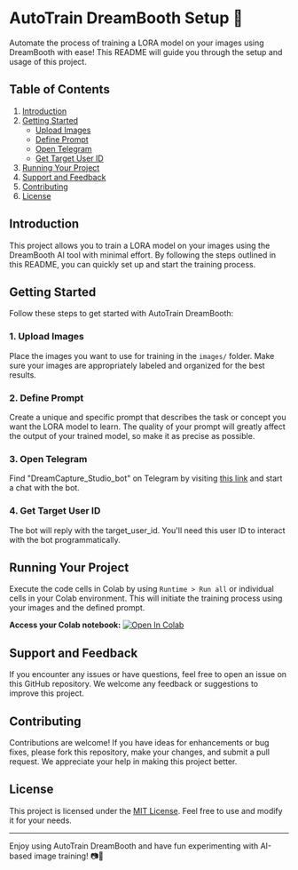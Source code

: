 # AutoTrain DreamBooth Setup 🚀

Automate the process of training a LORA model on your images using DreamBooth with ease! This README will guide you through the setup and usage of this project.

## Table of Contents

1. [Introduction](#introduction)
2. [Getting Started](#getting-started)
    - [Upload Images](#upload-images)
    - [Define Prompt](#define-prompt)
    - [Open Telegram](#open-telegram)
    - [Get Target User ID](#get-target-user-id)
3. [Running Your Project](#running-your-project)
4. [Support and Feedback](#support-and-feedback)
5. [Contributing](#contributing)
6. [License](#license)

## Introduction

This project allows you to train a LORA model on your images using the DreamBooth AI tool with minimal effort. By following the steps outlined in this README, you can quickly set up and start the training process.

## Getting Started

Follow these steps to get started with AutoTrain DreamBooth:

### 1. Upload Images

Place the images you want to use for training in the `images/` folder. Make sure your images are appropriately labeled and organized for the best results.

### 2. Define Prompt

Create a unique and specific prompt that describes the task or concept you want the LORA model to learn. The quality of your prompt will greatly affect the output of your trained model, so make it as precise as possible.

### 3. Open Telegram

Find "DreamCapture_Studio_bot" on Telegram by visiting [this link](https://t.me/DreamCapture_Studio_bot) and start a chat with the bot.

### 4. Get Target User ID

The bot will reply with the target_user_id. You'll need this user ID to interact with the bot programmatically.

## Running Your Project

Execute the code cells in Colab by using `Runtime > Run all` or individual cells in your Colab environment. This will initiate the training process using your images and the defined prompt.

**Access your Colab notebook:** [![Open In Colab](https://colab.research.google.com/assets/colab-badge.svg)](https://colab.research.google.com/drive/1mJ0DUBGQVQA4lnSC1-QpdcTWxYg4EpGo?usp=sharing)

## Support and Feedback

If you encounter any issues or have questions, feel free to open an issue on this GitHub repository. We welcome any feedback or suggestions to improve this project.

## Contributing

Contributions are welcome! If you have ideas for enhancements or bug fixes, please fork this repository, make your changes, and submit a pull request. We appreciate your help in making this project better.

## License

This project is licensed under the [MIT License](LICENSE). Feel free to use and modify it for your needs.

---

Enjoy using AutoTrain DreamBooth and have fun experimenting with AI-based image training! 📷🤖
